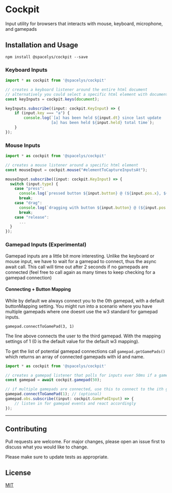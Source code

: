 # Cockpit
Input utility for browsers that interacts with mouse, keyboard, microphone, and gamepads

## Installation and Usage

`npm install @spacelys/cockpit --save`

### Keyboard Inputs

```typescript
import * as cockpit from '@spacelys/cockpit'

// creates a keyboard listener around the entire html document
// alternatively you could select a specific html element with document.querySelect()
const keyInputs = cockpit.keys(document);

keyInputs.subscribe((input: cockpit.KeyInput) => {
    if (input.key === "a") {
        console.log(`[a] has been held ${input.dt} since last update
                    [a] has been held ${input.held} total time`);
    }
});
```

### Mouse Inputs

```typescript
import * as cockpit from '@spacelys/cockpit'

// creates a mouse listener around a specific html element
const mouseInput = cockpit.mouse("#elementToCaptureInputsAt");

mouseInput.subscribe((input: cockpit.KeyInput) => {
  switch (input.type) {
    case "press":
      console.log(`pressed button ${input.button} @ (${input.pos.x}, ${input.pos.y})`);
      break;
    case "drag":
      console.log(`dragging with button ${input.button} @ (${input.pos.x}, ${input.pos.y})`);
      break;
    case "release":
      ...
  }
});
```

### Gamepad Inputs (Experimental)

Gamepad inputs are a little bit more interesting.  Unlike the keyboard or mouse input, we have to wait for a gamepad to connect, thus the async await call.  This call will time out after 2 seconds if no gamepads are connected (feel free to call again as many times to keep checking for a gamepad connection)

#### Connecting + Button Mapping

While by default we always connect you to the 0th gamepad, with a default buttonMapping setting.  You might run into a scenario where you have multiple gamepads where one doesnt use the w3 standard for gamepad inputs.

`gamepad.connectToGamePad(3, 1)`

The line above connects the user to the third gamepad.  With the mapping settings of 1 (0 is the default value for the default w3 mapping).

To get the list of potential gamepad connections call `gamepad.getGamePads()` which returns an array of connected gamepads with id and name.

```typescript
import * as cockpit from '@spacelys/cockpit'

// creates a gamepad listener that polls for inputs ever 50ms if a gamepad eventually connects
const gamepad = await cockpit.gamepad(50);

// if multiple gamepads are connected, use this to connect to the ith gamepad (0, 1, ..ith)
gamepad.connectToGamePad(1); // (optional)
gamepad.obs.subscribe((input: cockpit.GamePadInput) => {
    // listen in for gamepad events and react accordingly
});

```

---

## Contributing

Pull requests are welcome. For major changes, please open an issue first to discuss what you would like to change.

Please make sure to update tests as appropriate.

## License

[MIT](https://choosealicense.com/licenses/mit/)

